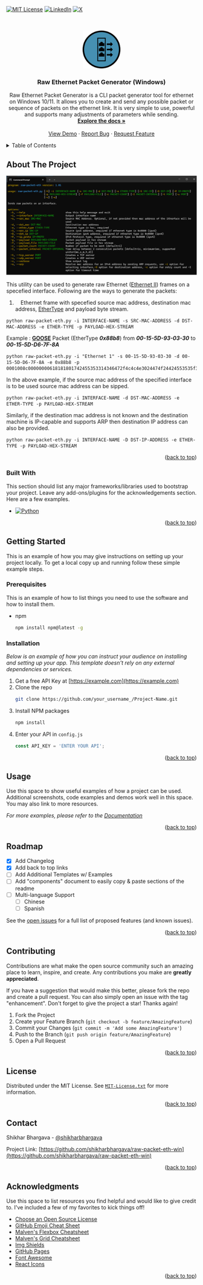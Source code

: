 <a id="readme-top"></a>

[![MIT License][license-shield]][license-url]
[![LinkedIn][linkedin-shield]][linkedin-url]
[![X][x-shield]][x-url]
<br />
<br />
<br />
<div align="center">
  <a href="https://github.com/shikharbhargava/raw-packet-eth-win">
    <img src="images/logo.svg" alt="Logo" width="100" height="100">
  </a>
  <h3 align="center">Raw Ethernet Packet Generator (Windows)</h3>

  <p align="center">
    Raw Ethernet Packet Generator is a CLI packet generator tool for ethernet on Windows 10/11. It allows you to create and send any possible packet or sequence of packets on the ethernet link. It is very simple to use, powerful and supports many adjustments of parameters while sending. 
    <br />
    <a href="https://github.com/shikharbhargava/raw-packet-eth-win"><strong>Explore the docs »</strong></a>
    <br />
    <br />
    <a href="https://github.com/shikharbhargava/raw-packet-eth-win">View Demo</a>
    ·
    <a href="https://github.com/shikharbhargava/raw-packet-eth-win/issues/new?labels=bug&template=bug-report---.md">Report Bug</a>
    ·
    <a href="https://github.com/shikharbhargava/raw-packet-eth-win/issues/new?labels=enhancement&template=feature-request---.md">Request Feature</a>
  </p>
</div>



<!-- TABLE OF CONTENTS -->
<details>
  <summary>Table of Contents</summary>
  <ol>
    <li>
      <a href="#about-the-project">About The Project</a>
      <ul>
        <li><a href="#built-with">Built With</a></li>
      </ul>
    </li>
    <li>
      <a href="#getting-started">Getting Started</a>
      <ul>
        <li><a href="#prerequisites">Prerequisites</a></li>
        <li><a href="#installation">Installation</a></li>
      </ul>
    </li>
    <li><a href="#usage">Usage</a></li>
    <li><a href="#roadmap">Roadmap</a></li>
    <li><a href="#contributing">Contributing</a></li>
    <li><a href="#license">License</a></li>
    <li><a href="#contact">Contact</a></li>
    <li><a href="#acknowledgments">Acknowledgments</a></li>
  </ol>
</details>



<!-- ABOUT THE PROJECT -->
## About The Project

[![Product Name Screen Shot][product-screenshot]]("images/screenshot.png")

This utility can be used to generate raw Ethernet ([Ethernet II](https://en.wikipedia.org/wiki/Ethernet_frame#Ethernet_II)) frames on a specefied interface. Following are the ways to generate the packets:

1. &emsp;Ethernet frame with specefied source mac address, destination mac address, [EtherType](https://en.wikipedia.org/wiki/EtherType) and payload byte stream.
```ssh
python raw-packet-eth.py -i INTERFACE-NAME -s SRC-MAC-ADDRESS -d DST-MAC-ADDRESS -e ETHER-TYPE -p PAYLOAD-HEX-STREAM
```
Example : [**GOOSE**](https://en.wikipedia.org/wiki/GOOSE) Packet (EtherType ***0x88b8***) from ***00-15-5D-93-03-30*** to ***00-15-5D-D6-7F-8A***
```ssh
python raw-packet-eth.py -i "Ethernet 1" -s 00-15-5D-93-03-30 -d 00-15-5D-D6-7F-8A -e 0x88b8 -p 0001008c00000000618181801742455353314346472f4c4c4e3024474f24424553535f31810207d0821e42455353314346472f4c4c4e3024424553535f6d6561737572656d656e748306424553535f31840863dc512ca51e64c485030297188601008701008801018901008a0103ab1c870680f901fbd71e870882ffffe801000000870882ffffe801000000
```
In the above example, if the source mac address of the specified interface is to be used source mac address can be sipped.
```ssh
python raw-packet-eth.py -i INTERFACE-NAME -d DST-MAC-ADDRESS -e ETHER-TYPE -p PAYLOAD-HEX-STREAM
```
Similarly, if the destination mac address is not known and the destination machine is IP-capable and supports ARP then destination IP address can also be provided.
```ssh
python raw-packet-eth.py -i INTERFACE-NAME -D DST-IP-ADDRESS -e ETHER-TYPE -p PAYLOAD-HEX-STREAM
```


<p align="right">(<a href="#readme-top">back to top</a>)</p>



### Built With

This section should list any major frameworks/libraries used to bootstrap your project. Leave any add-ons/plugins for the acknowledgements section. Here are a few examples.

* [![Python][Python]][Python-url]

<p align="right">(<a href="#readme-top">back to top</a>)</p>



<!-- GETTING STARTED -->
## Getting Started

This is an example of how you may give instructions on setting up your project locally.
To get a local copy up and running follow these simple example steps.

### Prerequisites

This is an example of how to list things you need to use the software and how to install them.
* npm
  ```sh
  npm install npm@latest -g
  ```

### Installation

_Below is an example of how you can instruct your audience on installing and setting up your app. This template doesn't rely on any external dependencies or services._

1. Get a free API Key at [https://example.com](https://example.com)
2. Clone the repo
   ```sh
   git clone https://github.com/your_username_/Project-Name.git
   ```
3. Install NPM packages
   ```sh
   npm install
   ```
4. Enter your API in `config.js`
   ```js
   const API_KEY = 'ENTER YOUR API';
   ```

<p align="right">(<a href="#readme-top">back to top</a>)</p>



<!-- USAGE EXAMPLES -->
## Usage

Use this space to show useful examples of how a project can be used. Additional screenshots, code examples and demos work well in this space. You may also link to more resources.

_For more examples, please refer to the [Documentation](/documentation/index.html)_

<p align="right">(<a href="#readme-top">back to top</a>)</p>



<!-- ROADMAP -->
## Roadmap

- [x] Add Changelog
- [x] Add back to top links
- [ ] Add Additional Templates w/ Examples
- [ ] Add "components" document to easily copy & paste sections of the readme
- [ ] Multi-language Support
    - [ ] Chinese
    - [ ] Spanish

See the [open issues](https://github.com/shikharbhargava/raw-packet-eth-win/issues) for a full list of proposed features (and known issues).

<p align="right">(<a href="#readme-top">back to top</a>)</p>



<!-- CONTRIBUTING -->
## Contributing

Contributions are what make the open source community such an amazing place to learn, inspire, and create. Any contributions you make are **greatly appreciated**.

If you have a suggestion that would make this better, please fork the repo and create a pull request. You can also simply open an issue with the tag "enhancement".
Don't forget to give the project a star! Thanks again!

1. Fork the Project
2. Create your Feature Branch (`git checkout -b feature/AmazingFeature`)
3. Commit your Changes (`git commit -m 'Add some AmazingFeature'`)
4. Push to the Branch (`git push origin feature/AmazingFeature`)
5. Open a Pull Request

<p align="right">(<a href="#readme-top">back to top</a>)</p>



<!-- LICENSE -->
## License

Distributed under the MIT License. See [`MIT-License.txt`](MIT-License.txt) for more information.

<p align="right">(<a href="#readme-top">back to top</a>)</p>



<!-- CONTACT -->
## Contact

Shikhar Bhargava - [@shikharbhargava](https://twitter.com/shikharbhargava)

Project Link: [https://github.com/shikharbhargava/raw-packet-eth-win](https://github.com/shikharbhargava/raw-packet-eth-win)

<p align="right">(<a href="#readme-top">back to top</a>)</p>



<!-- ACKNOWLEDGMENTS -->
## Acknowledgments

Use this space to list resources you find helpful and would like to give credit to. I've included a few of my favorites to kick things off!

* [Choose an Open Source License](https://choosealicense.com)
* [GitHub Emoji Cheat Sheet](https://www.webpagefx.com/tools/emoji-cheat-sheet)
* [Malven's Flexbox Cheatsheet](https://flexbox.malven.co/)
* [Malven's Grid Cheatsheet](https://grid.malven.co/)
* [Img Shields](https://shields.io)
* [GitHub Pages](https://pages.github.com)
* [Font Awesome](https://fontawesome.com)
* [React Icons](https://react-icons.github.io/react-icons/search)

<p align="right">(<a href="#readme-top">back to top</a>)</p>



<!-- MARKDOWN LINKS & IMAGES -->
<!-- https://www.markdownguide.org/basic-syntax/#reference-style-links -->
[contributors-shield]: https://img.shields.io/github/contributors/shikharbhargava/Best-README-Template.svg?style=for-the-badge
[contributors-url]: https://github.com/shikharbhargava/raw-packet-eth-win/graphs/contributors
[forks-shield]: https://img.shields.io/github/forks/shikharbhargava/Best-README-Template.svg?style=for-the-badge
[forks-url]: https://github.com/shikharbhargava/raw-packet-eth-win/network/members
[stars-shield]: https://img.shields.io/github/stars/shikharbhargava/Best-README-Template.svg?style=for-the-badge
[stars-url]: https://github.com/shikharbhargava/raw-packet-eth-win/stargazers
[issues-shield]: https://img.shields.io/github/issues/shikharbhargava/Best-README-Template.svg?style=for-the-badge
[issues-url]: https://github.com/shikharbhargava/raw-packet-eth-win/issues
[license-shield]: https://img.shields.io/github/license/shikharbhargava/raw-packet-eth-win?style=for-the-badge
[license-url]: https://github.com/shikharbhargava/raw-packet-eth-win/blob/main/MIT-License.txt
[linkedin-shield]: https://img.shields.io/badge/LinkedIn-0077B5?style=for-the-badge&logo=linkedin&logoColor=white
[linkedin-url]: https://linkedin.com/in/shikharbhargava
[x-shield]: https://img.shields.io/twitter/follow/shikharbhargava?style=for-the-badge&logo=linkedin&logoColor=white
[x-url]: https://x.com/shikharbhargava
[product-screenshot]: images/screenshot.png
[Next.js]: https://img.shields.io/badge/next.js-000000?style=for-the-badge&logo=nextdotjs&logoColor=white
[Next-url]: https://nextjs.org/
[React.js]: https://img.shields.io/badge/React-20232A?style=for-the-badge&logo=react&logoColor=61DAFB
[React-url]: https://reactjs.org/
[Vue.js]: https://img.shields.io/badge/Vue.js-35495E?style=for-the-badge&logo=vuedotjs&logoColor=4FC08D
[Vue-url]: https://vuejs.org/
[Angular.io]: https://img.shields.io/badge/Angular-DD0031?style=for-the-badge&logo=angular&logoColor=white
[Angular-url]: https://angular.io/
[Svelte.dev]: https://img.shields.io/badge/Svelte-4A4A55?style=for-the-badge&logo=svelte&logoColor=FF3E00
[Svelte-url]: https://svelte.dev/
[Laravel.com]: https://img.shields.io/badge/Laravel-FF2D20?style=for-the-badge&logo=laravel&logoColor=white
[Laravel-url]: https://laravel.com
[Bootstrap.com]: https://img.shields.io/badge/Bootstrap-563D7C?style=for-the-badge&logo=bootstrap&logoColor=white
[Bootstrap-url]: https://getbootstrap.com
[JQuery.com]: https://img.shields.io/badge/jQuery-0769AD?style=for-the-badge&logo=jquery&logoColor=white
[JQuery-url]: https://jquery.com 
[Python]: https://img.shields.io/badge/python-3670A0?style=for-the-badge&logo=python&logoColor=ffdd54
[Python-url]: https://www.python.org/